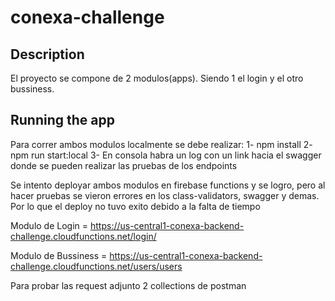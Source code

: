 # conexa-challenge

## Description

El proyecto se compone de 2 modulos(apps). Siendo 1 el login y el otro bussiness.

## Running the app

Para correr ambos modulos localmente se debe realizar:
1- npm install
2- npm run start:local
3- En consola habra un log con un link hacia el swagger donde se pueden realizar las pruebas de los endpoints

Se intento deployar ambos modulos en firebase functions y se logro, pero al hacer pruebas se vieron errores en los class-validators, swagger y demas.
Por lo que el deploy no tuvo exito debido a la falta de tiempo

Modulo de Login = https://us-central1-conexa-backend-challenge.cloudfunctions.net/login/

Modulo de Bussiness = https://us-central1-conexa-backend-challenge.cloudfunctions.net/users/users

Para probar las request adjunto 2 collections de postman
